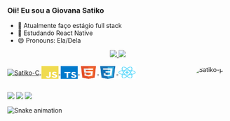 ### Oii! Eu sou a Giovana Satiko

- 🔭 Atualmente faço estágio full stack
- 🌱 Estudando React Native
- 😄 Pronouns: Ela/Dela

<div align="center">
  <a href="https://github.com/giihsatiko">
  <img height="180em" src="https://github-readme-stats.vercel.app/api?username=giihsatiko&show_icons=true&theme=dracula&include_all_commits=true&count_private=true"/>
  <img height="180em" src="https://github-readme-stats.vercel.app/api/top-langs/?username=giihsatiko&layout=compact&langs_count=7&theme=dracula"/>
</div>

</div>
<div style="display: inline_block"><br>
  <img align="center" alt="Satiko-C" height="30" width="40" src="https://cdn.jsdelivr.net/gh/devicons/devicon/icons/c/c-original.svg">
  <img align="center" alt="Satiko-Js" height="30" width="40" src="https://raw.githubusercontent.com/devicons/devicon/master/icons/javascript/javascript-plain.svg">
  <img align="center" alt="Satiko-Ts" height="30" width="40" src="https://raw.githubusercontent.com/devicons/devicon/master/icons/typescript/typescript-plain.svg">
  <img align="center" alt="Satiko-HTML" height="30" width="40" src="https://raw.githubusercontent.com/devicons/devicon/master/icons/html5/html5-original.svg">
  <img align="center" alt="Satiko-CSS" height="30" width="40" src="https://raw.githubusercontent.com/devicons/devicon/master/icons/css3/css3-original.svg">
   <img align="center" alt="Satiko-React" height="30" width="40" src="https://raw.githubusercontent.com/devicons/devicon/master/icons/react/react-original.svg">
  <img align="right" alt="Satiko-pic" height="150" style="border-radius:50px;" src="https://i.imgflip.com/72gbks.gif">
</div>

  ##
 
<div> 
  <a href="https://www.instagram.com/satikosz/" target="_blank"><img src="https://img.shields.io/badge/-Instagram-%23E4405F?style=for-the-badge&logo=instagram&logoColor=white" target="_blank"></a>
  <a href="mailto:giovana_satiko@hotmail.com"><img src="https://img.shields.io/badge/Microsoft_Outlook-0078D4?style=for-the-badge&logo=microsoft-outlook&logoColor=white" target="_blank"></a>
  <a href="https://www.linkedin.com/in/giovana-yanagiya-911309222/" target="_blank"><img src="https://img.shields.io/badge/-LinkedIn-%230077B5?style=for-the-badge&logo=linkedin&logoColor=white" target="_blank"></a> 
 
  ![Snake animation](https://github.com/giihsatiko/giihsatiko/blob/output/github-contribution-grid-snake.svg)
 
</div>

